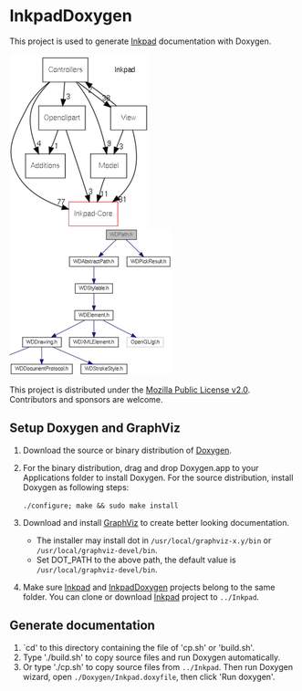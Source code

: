 # InkpadDoxygen

This project is used to generate [Inkpad](https://github.com/sprang/Inkpad) documentation with Doxygen.

![dir](https://raw.githubusercontent.com/rhcad/InkpadDoxygen/master/screenshot/dir.png) ![path](https://raw.githubusercontent.com/rhcad/InkpadDoxygen/master/screenshot/path.png)

This project is distributed under the [Mozilla Public License v2.0](http://mozilla.org/MPL/2.0/). Contributors and sponsors are welcome.

## Setup Doxygen and GraphViz

1. Download the source or binary distribution of [Doxygen](http://www.stack.nl/~dimitri/doxygen/download.html#latestsrc).

2. For the binary distribution, drag and drop Doxygen.app to your Applications folder to install Doxygen. For the source distribution, install Doxygen as following steps:

   `./configure; make && sudo make install`

3. Download and install [GraphViz](http://www.ryandesign.com/graphviz/) to create better looking documentation.
    * The installer may install dot in `/usr/local/graphviz-x.y/bin` or `/usr/local/graphviz-devel/bin`.
    * Set DOT_PATH to the above path, the default value is `/usr/local/graphviz-devel/bin`.

4. Make sure [Inkpad](https://github.com/sprang/Inkpad) and [InkpadDoxygen](https://github.com/rhcad/InkpadDoxygen) projects belong to the same folder. You can clone or download [Inkpad](https://github.com/sprang/Inkpad) project to `../Inkpad`.

## Generate documentation

1. `cd' to this directory containing the file of 'cp.sh' or 'build.sh'.
2. Type './build.sh' to copy source files and run Doxygen automatically.
3. Or type './cp.sh' to copy source files from `../Inkpad`. Then run Doxygen wizard, open `./Doxygen/Inkpad.doxyfile`, then click 'Run doxygen'.
